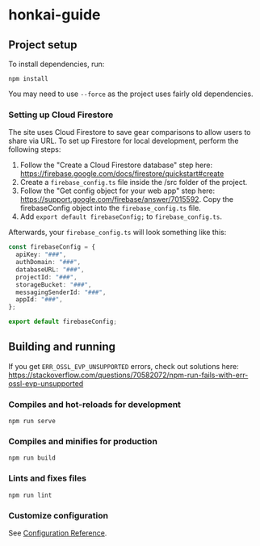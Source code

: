 # honkai-guide

## Project setup

To install dependencies, run:

```
npm install
```

You may need to use `--force` as the project uses fairly old dependencies.

### Setting up Cloud Firestore

The site uses Cloud Firestore to save gear comparisons to allow users to share via URL. To set up Firestore for local development, perform the following steps:

1. Follow the "Create a Cloud Firestore database" step here: https://firebase.google.com/docs/firestore/quickstart#create
2. Create a `firebase_config.ts` file inside the /src folder of the project.
3. Follow the "Get config object for your web app" step here: https://support.google.com/firebase/answer/7015592. Copy the firebaseConfig object into the `firebase_config.ts` file.
4. Add `export default firebaseConfig;` to `firebase_config.ts`.

Afterwards, your `firebase_config.ts` will look something like this:

```ts
const firebaseConfig = {
  apiKey: "###",
  authDomain: "###",
  databaseURL: "###",
  projectId: "###",
  storageBucket: "###",
  messagingSenderId: "###",
  appId: "###",
};

export default firebaseConfig;
```

## Building and running

If you get `ERR_OSSL_EVP_UNSUPPORTED` errors, check out solutions here:
https://stackoverflow.com/questions/70582072/npm-run-fails-with-err-ossl-evp-unsupported

### Compiles and hot-reloads for development

```
npm run serve
```

### Compiles and minifies for production

```
npm run build
```

### Lints and fixes files

```
npm run lint
```

### Customize configuration

See [Configuration Reference](https://cli.vuejs.org/config/).

